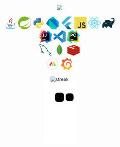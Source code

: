 <p align="center">
  <img src="https://lanyard.cnrad.dev/api/272879983326658570"> <br/><br/>
  <img alt="Java" width="40px" src="https://raw.githubusercontent.com/devicons/devicon/master/icons/java/java-original.svg">
  <img alt="Spring" width="40px" src="https://raw.githubusercontent.com/devicons/devicon/master/icons/spring/spring-original.svg">    
  <img alt="Python" width="40px" src="https://raw.githubusercontent.com/devicons/devicon/master/icons/python/python-original.svg">  
  <img alt="Dart" width="40px" src="https://raw.githubusercontent.com/devicons/devicon/master/icons/dart/dart-original.svg">  
  <img alt="Flutter" width="40px" src="https://raw.githubusercontent.com/devicons/devicon/master/icons/flutter/flutter-original.svg">
  <img alt="JavaScript" width="40px" src="https://raw.githubusercontent.com/devicons/devicon/master/icons/javascript/javascript-original.svg">
  <img alt="React" width="40px" src="https://raw.githubusercontent.com/devicons/devicon/master/icons/react/react-original.svg"> 
  <img alt="Gradle" width="40px" src="https://raw.githubusercontent.com/devicons/devicon/master/icons/gradle/gradle-plain.svg"> <br/>
  <img alt="Intellij" width="40px" src="https://raw.githubusercontent.com/yuhtin/yuhtin/master/icons/intellij.png">
  <img alt="VSCode" width="40px" src="https://raw.githubusercontent.com/devicons/devicon/master/icons/vscode/vscode-original.svg">
  <img alt="Pycharm" width="40px" src="https://raw.githubusercontent.com/yuhtin/yuhtin/master/icons/pycharm.png"> <br/>
  <img alt="MySQL" width="40px" src="https://raw.githubusercontent.com/devicons/devicon/master/icons/mysql/mysql-original.svg">
  <img alt="MongoDB" width="40px" src="https://raw.githubusercontent.com/devicons/devicon/master/icons/mongodb/mongodb-original.svg">
  <img alt="Redis" width="40px" src="https://raw.githubusercontent.com/devicons/devicon/master/icons/redis/redis-original.svg"> <br/>
  <img alt="Monday" width="40px" src="https://raw.githubusercontent.com/yuhtin/yuhtin/master/icons/monday.png">
  <img alt="Grafana" width="40px" src="https://raw.githubusercontent.com/devicons/devicon/develop/icons/grafana/grafana-original.svg"> <br/><br/>
  <img height"100em" src="https://github-readme-streak-stats.herokuapp.com?user=Yuhtin&theme=gruvbox&hide_border=true&date_format=j%20M%5B%20Y%5D&background=FFFFFF00&dates=54FFDE" alt="streak"><br/>
  <img src="https://github.com/Yuhtin/Yuhtin/blob/output/github-contribution-grid-snake.svg" alt="commit-snake">
</p>  
